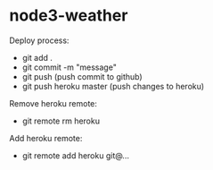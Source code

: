 # node3-weather

Deploy process:

- git add .
- git commit -m "message"
- git push (push commit to github)
- git push heroku master (push changes to heroku)


Remove heroku remote:

- git remote rm heroku

Add heroku remote:

- git remote add heroku git@...
